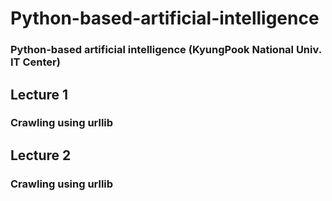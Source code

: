 # Python-based-artificial-intelligence
### Python-based artificial intelligence (KyungPook National Univ. IT Center)


## Lecture 1 
### Crawling using urllib

## Lecture 2 
### Crawling using urllib
